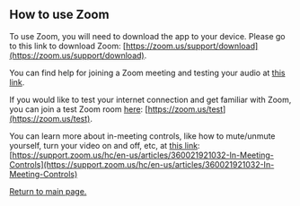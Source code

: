 ## How to use Zoom

To use Zoom, you will need to download the app to your device. Please go to this link to download Zoom: [https://zoom.us/support/download](https://zoom.us/support/download).

You can find help for joining a Zoom meeting and testing your audio at [this link](https://support.zoom.us/hc/en-us/articles/201362193-How-Do-I-Join-A-Meeting-).

If you would like to test your internet connection and get familiar with Zoom, you can join a test Zoom room [here](https://zoom.us/test): [https://zoom.us/test](https://zoom.us/test). 

You can learn more about in-meeting controls, like how to mute/unmute yourself, turn your video on and off, etc, at [this link](https://support.zoom.us/hc/en-us/articles/360021921032-In-Meeting-Controls): [https://support.zoom.us/hc/en-us/articles/360021921032-In-Meeting-Controls](https://support.zoom.us/hc/en-us/articles/360021921032-In-Meeting-Controls)


[Return to main page.](gpgmemorial.in)

